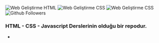 ![Web Geliştirme HTML](https://img.shields.io/badge/WebGeli%C5%9Ftirme-HTML-green)
![Web Geliştirme CSS](https://img.shields.io/badge/WebGeli%C5%9Ftirme-CSS-orange)
![Web Geliştirme CSS](https://img.shields.io/badge/WebGeli%C5%9Ftirme-Javascript-yellow)
</br>
![Github Followers](https://img.shields.io/github/followers/sefaceren?style=social)

### HTML - CSS - Javascript Derslerinin olduğu bir repodur.



-

